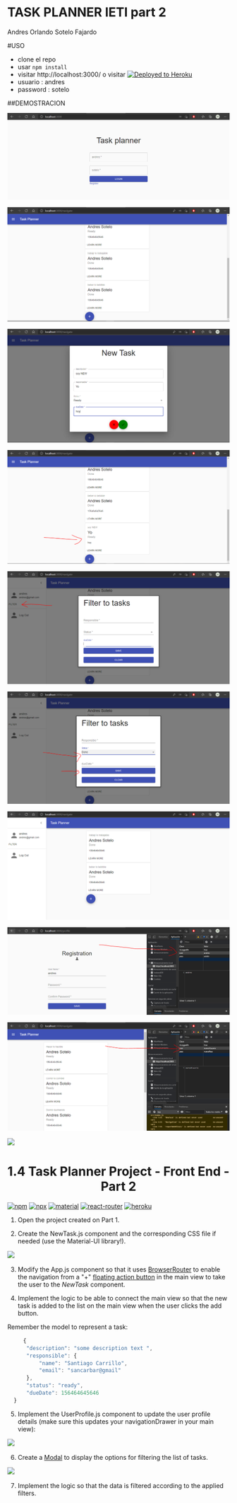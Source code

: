 # TASK PLANNER IETI part 2
Andres Orlando Sotelo Fajardo

#USO 
- clone el repo
- usar ```npm install```
- visitar http://localhost:3000/ o visitar [![Deployed to Heroku](https://www.herokucdn.com/deploy/button.png)](https://task-plannerbyasof.herokuapp.com/)
- usuario : andres
- password : sotelo

##DEMOSTRACION

![](https://github.com/aosfandres/IETI-Lab4/blob/main/images/1.PNG)

![](https://github.com/aosfandres/IETI-Lab4/blob/main/images/2.PNG)

![](https://github.com/aosfandres/IETI-Lab4/blob/main/images/3.PNG)

![](https://github.com/aosfandres/IETI-Lab4/blob/main/images/4.PNG)

![](https://github.com/aosfandres/IETI-Lab4/blob/main/images/5.PNG)

![](https://github.com/aosfandres/IETI-Lab4/blob/main/images/6.PNG)

![](https://github.com/aosfandres/IETI-Lab4/blob/main/images/7.PNG)

![](https://github.com/aosfandres/IETI-Lab4/blob/main/images/8.PNG)

![](https://github.com/aosfandres/IETI-Lab4/blob/main/images/9.PNG)



![](images/react-material-heroku.png)

<h1 align="center">1.4 Task Planner Project - Front End - Part 2</h1>

[![npm](https://img.shields.io/badge/npm-v6.13.4-red.svg)](https://www.npmjs.com/)
[![npx](https://img.shields.io/badge/dependencies-npx-orange)](https://www.npmjs.com/package/npx)
[![material](https://img.shields.io/badge/dependencies-material--ui-yellow)](https://material-ui.com/)
[![react-router](https://img.shields.io/badge/dependencies-react--router-blue)](https://reacttraining.com/react-router/)
[![heroku](https://img.shields.io/badge/%E2%86%91_Deploy_to-Heroku-7056bf.svg)](https://www.heroku.com/)


1. Open the project created on Part 1.

2. Create the NewTask.js component and the corresponding CSS file if needed (use the Material-UI library!).

![](images/new-task.png)

3. Modify the App.js component so that it uses [BrowserRouter](https://reacttraining.com/react-router/web/example/basic) to enable the navigation from a "+" [floating action button](https://material-ui.com/components/floating-action-button/) in the main view to take the user to the *NewTask* component.

4. Implement the logic to be able to connect the main view so that the new task is added to the list on the main view when the user clicks the add button.

Remember the model to represent a task:
  ```javascript
       {
    	"description": "some description text ",
    	"responsible": {
    		"name": "Santiago Carrillo",
    		"email": "sancarbar@gmail"
    	},
    	"status": "ready",
    	"dueDate": 156464645646
    }
```
5. Implement the UserProfile.js component to update the user profile details (make sure this updates your navigationDrawer in your main view):

![](images/update-profile.png)

6. Create a [Modal](https://material-ui.com/utils/modal/) to display the options for filtering the list of tasks.

![](images/add-filter.png)

7. Implement the logic so that the data is filtered according to the applied filters.
